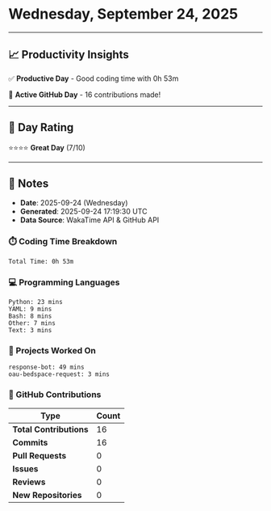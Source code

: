 # Wednesday, September 24, 2025

---

## 📈 Productivity Insights

✅ **Productive Day** - Good coding time with 0h 53m

🚀 **Active GitHub Day** - 16 contributions made!

---

## 🎯 Day Rating

⭐⭐⭐⭐ **Great Day** (7/10)

---

## 📝 Notes

- **Date**: 2025-09-24 (Wednesday)
- **Generated**: 2025-09-24 17:19:30 UTC
- **Data Source**: WakaTime API & GitHub API


### ⏱️ Coding Time Breakdown

```
Total Time: 0h 53m
```

### 💻 Programming Languages

```
Python: 23 mins
YAML: 9 mins
Bash: 8 mins
Other: 7 mins
Text: 3 mins
```

### 📂 Projects Worked On

```
response-bot: 49 mins
oau-bedspace-request: 3 mins

```


### 🐙 GitHub Contributions

| Type | Count |
|------|-------|
| **Total Contributions** | 16 |
| **Commits** | 16 |
| **Pull Requests** | 0 |
| **Issues** | 0 |
| **Reviews** | 0 |
| **New Repositories** | 0 |

